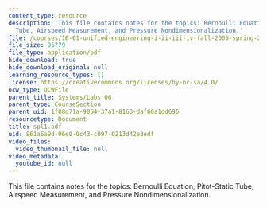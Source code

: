 ```yaml
---
content_type: resource
description: 'This file contains notes for the topics: Bernoulli Equation, Pitot-Static
  Tube, Airspeed Measurement, and Pressure Nondimensionalization.'
file: /courses/16-01-unified-engineering-i-ii-iii-iv-fall-2005-spring-2006/861a6a9d96e00c43c0970213d42e3edf_spl1.pdf
file_size: 96779
file_type: application/pdf
hide_download: true
hide_download_original: null
learning_resource_types: []
license: https://creativecommons.org/licenses/by-nc-sa/4.0/
ocw_type: OCWFile
parent_title: Systems/Labs 06
parent_type: CourseSection
parent_uid: 1f88d71a-9054-37a1-8163-daf60a1dd696
resourcetype: Document
title: spl1.pdf
uid: 861a6a9d-96e0-0c43-c097-0213d42e3edf
video_files:
  video_thumbnail_file: null
video_metadata:
  youtube_id: null
---
```

This file contains notes for the topics: Bernoulli Equation, Pitot-Static Tube, Airspeed Measurement, and Pressure Nondimensionalization.